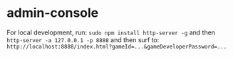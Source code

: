 # admin-console

For local development, run:
`sudo npm install http-server -g`
and then 
`http-server -a 127.0.0.1 -p 8888`
and then surf to:
`http://localhost:8888/index.html?gameId=...&gameDeveloperPassword=...`